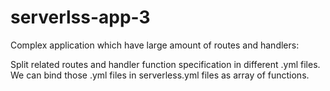 # serverlss-app-3

Complex application which have large amount of routes and handlers:

Split related routes and handler function specification in different .yml files.
We can bind those .yml files in serverless.yml files as array of functions.
